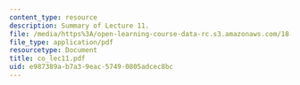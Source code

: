 ```yaml
---
content_type: resource
description: Summary of Lecture 11.
file: /media/https%3A/open-learning-course-data-rc.s3.amazonaws.com/18-997-topics-in-combinatorial-optimization-spring-2004/e987389ab7a39eac57490805adcec8bc_co_lec11.pdf
file_type: application/pdf
resourcetype: Document
title: co_lec11.pdf
uid: e987389a-b7a3-9eac-5749-0805adcec8bc
---
```

